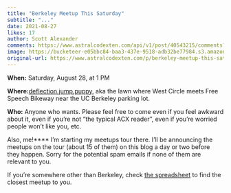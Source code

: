```yaml
---
title: "Berkeley Meetup This Saturday"
subtitle: "..."
date: 2021-08-27
likes: 17
author: Scott Alexander
comments: https://www.astralcodexten.com/api/v1/post/40543215/comments?&all_comments=true
image: https://bucketeer-e05bbc84-baa3-437e-9518-adb32be77984.s3.amazonaws.com/public/images/131983c1-bf63-46e4-bc36-b14deeecc876_975x650.jpeg
original-url: https://www.astralcodexten.com/p/berkeley-meetup-this-saturday
---
```

**When:** Saturday, August 28, at 1 PM

**Where:**[deflection.jump.puppy](https://what3words.com/deflection.jump.puppy), aka the lawn where West Circle meets Free Speech Bikeway near the UC Berkeley parking lot.

**Who:** Anyone who wants. Please feel free to come even if you feel awkward about it, even if you’re not “the typical ACX reader”, even if you’re worried people won’t like you, etc.

Also, me!**** I’m starting my meetups tour there. I’ll be announcing the meetups on the tour (about 15 of them) on this blog a day or two before they happen. Sorry for the potential spam emails if none of them are relevant to you.

If you’re somewhere other than Berkeley, check [the spreadsheet](https://docs.google.com/spreadsheets/d/e/2PACX-1vTsSMKpBkT5y4yOIcUYqKGzuyZ7jdZTKSrp-bASqY6Y5VV0ta6_hNwVWWMI2wQDzj21TaA4lMS-KSio/pubhtml) to find the closest meetup to you.
